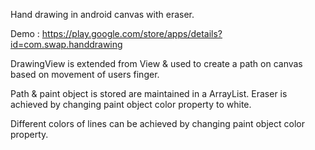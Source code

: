 Hand drawing in android canvas with eraser.

Demo : https://play.google.com/store/apps/details?id=com.swap.handdrawing

DrawingView is extended from View & used to create a path on canvas based on movement of users finger.

Path & paint object is stored are maintained in a ArrayList. Eraser is achieved by changing paint object color property to white.

Different colors of lines can be achieved by changing paint object color property.
 
